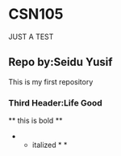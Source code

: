 # CSN105
JUST A TEST

## Repo by:Seidu Yusif 
This is my first repository

### Third Header:Life Good
** this is bold **
* * italized * *
